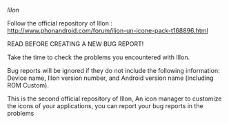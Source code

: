 *IlIon*

Follow the official repository of IlIon : http://www.phonandroid.com/forum/ilion-un-icone-pack-t168896.html

READ BEFORE CREATING A NEW BUG REPORT!

Take the time to check the problems you encountered with IlIon.

Bug reports will be ignored if they do not include the following information: Device name, IlIon version number, and Android version name (including ROM Custom).

This is the second official repository of IlIon, An icon manager to customize the icons of your applications, you can report your bug reports in the problems